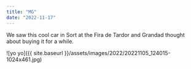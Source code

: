 ```yaml
---
title: "MG"
date: "2022-11-17"
---
```


We saw this cool car in Sort at the Fira de Tardor and Grandad thought about buying it for a while.

![yo yo]({{ site.baseurl }}/assets/images/2022/20221105_124015-1024x461.jpg)
